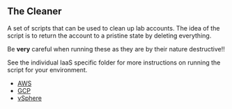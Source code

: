 ## The Cleaner

A set of scripts that can be used to clean up lab accounts.  The idea of the script is to return the account to a pristine state by deleting everything.

Be **very** careful when running these as they are by their nature destructive!!

See the individual IaaS specific folder for more instructions on running the script for your environment.

 - [AWS](./AWS/)
 - [GCP](./GCP/)
 - [vSphere](./vSphere/)
